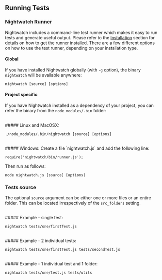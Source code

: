 ## Running Tests

### Nightwatch Runner

Nightwatch includes a command-line test runner which makes it easy to run tests and generate useful output. Please refer to the [Installation](https://new.nightwatchjs.org/gettingstarted/#installation) section for details on how to get the runner installed. There are a few different options on how to use the test runner, depending on your installation type.

#### Global
If you have installed Nightwatch globally (with `-g` option), the binary `nightwatch` will be available anywhere:

<pre><code class="language-bash">nightwatch [source] [options]</code></pre>

#### Project specific
If you have Nightwatch installed as a dependency of your project, you can refer the binary from the `node_modules/.bin` folder:

<br>
##### Linux and MacOSX:
<pre><code class="language-bash">./node_modules/.bin/nightwatch [source] [options]</code></pre>

<br>
##### Windows:
Create a file `nightwatch.js` and add the following line:

<pre><code class="language-bash">require('nightwatch/bin/runner.js');</code></pre>

Then run as follows:

<pre class="windows-cmd"><code class="language-bash">node nightwatch.js [source] [options]</code></pre>

### Tests source
The optional `source` argument can be either one or more files or an entire folder. This can be located irrespectively of the `src_folders` setting.

<br>
##### Example - single test:

<pre><code class="language-bash">nightwatch tests/one/firstTest.js</code></pre>

<br>
##### Example - 2 individual tests:
<pre><code class="language-bash">nightwatch tests/one/firstTest.js tests/secondTest.js</code></pre>

<br>
##### Example - 1 individual test and 1 folder:
<pre><code class="language-bash">nightwatch tests/one/test.js tests/utils</code></pre>

